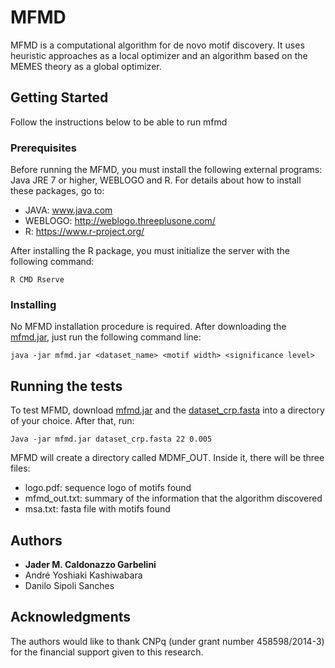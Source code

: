 # MFMD
MFMD is a computational algorithm for de novo motif discovery. It uses heuristic approaches as a local optimizer and an algorithm based on the MEMES theory as a global optimizer.

## Getting Started
Follow the instructions below to be able to run mfmd

### Prerequisites
Before running the MFMD, you must install the following external programs: Java JRE 7 or higher, WEBLOGO and R.
For details about how to install these packages, go to:
* JAVA: www.java.com
* WEBLOGO: http://weblogo.threeplusone.com/
* R: https://www.r-project.org/

After installing the R package, you must initialize the server with the following command:
```
R CMD Rserve
```

### Installing
No MFMD installation procedure is required. After downloading the [mfmd.jar](https://github.com/jadermcg/mfmd/blob/master/mfmd.jar), just run the following command line:
```
java -jar mfmd.jar <dataset_name> <motif width> <significance level>
```

## Running the tests
To test MFMD, download [mfmd.jar](https://github.com/jadermcg/mfmd/blob/master/mfmd.jar) and the [dataset_crp.fasta](https://github.com/jadermcg/mfmd/blob/master/dataset_crp.fasta) into a directory of your choice. After that, run:
```
Java -jar mfmd.jar dataset_crp.fasta 22 0.005
```
MFMD will create a directory called MDMF_OUT. Inside it, there will be three files:

* logo.pdf: sequence logo of motifs found
* mfmd_out.txt: summary of the information that the algorithm discovered
* msa.txt: fasta file with motifs found


## Authors
* **Jader M. Caldonazzo Garbelini**
* André Yoshiaki Kashiwabara
* Danilo Sipoli Sanches

## Acknowledgments
The authors would like to thank CNPq (under grant number 458598/2014-3) for the financial support given to this
research.


